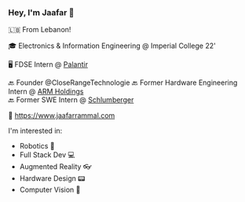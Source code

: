 ### Hey, I'm Jaafar 👋

🇱🇧 From Lebanon!

🎓 Electronics & Information Engineering @ Imperial College 22'

🖥️ FDSE Intern @ [Palantir](https://www.palantir.com)<br>

🔙 Founder @CloseRangeTechnologie
🔙 Former Hardware Engineering Intern @ [ARM Holdings](https://arm.com)<br>
🔙 Former SWE Intern @ [Schlumberger](https://www.slb.com)

🔗 https://www.jaafarrammal.com

I'm interested in:
- Robotics 🤖
- Full Stack Dev 💻
- Augmented Reality 👓
- Hardware Design 📟
- Computer Vision 🎨


